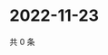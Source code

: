 # 2022-11-23

共 0 条

<!-- BEGIN WEIBO -->
<!-- 最后更新时间 Wed Nov 23 2022 11:25:15 GMT+0800 (China Standard Time) -->

<!-- END WEIBO -->
